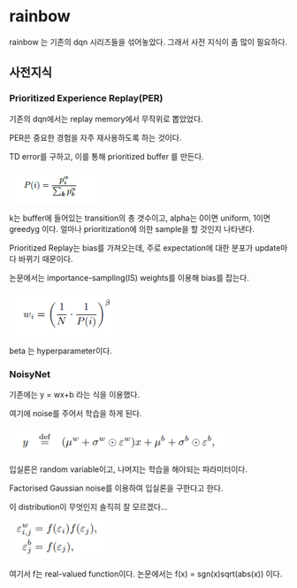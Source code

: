 # rainbow

rainbow 는 기존의 dqn 시리즈들을 섞어놓았다. 그래서 사전 지식이 좀 많이 필요하다. 

## 사전지식

### Prioritized Experience Replay(PER)

기존의 dqn에서는 replay memory에서 무작위로 뽑았었다. 

PER은 중요한 경험을 자주 재사용하도록 하는 것이다.

TD error를 구하고, 이를 통해 prioritized buffer 를 만든다.

![1](./1.PNG)

k는 buffer에 들어있는 transition의 총 갯수이고, alpha는 0이면 uniform, 1이면 greedyg 이다. 얼마나 prioritization에 의한 sample을 할 것인지 나타낸다.



Prioritized Replay는  bias를 가져오는데, 주로 expectation에 대한 분포가 update마다 바뀌기 때문이다.

논문에서는 importance-sampling(IS) weights를 이용해 bias를 잡는다.

![2](./2.PNG)

beta 는 hyperparameter이다.

### NoisyNet

기존에는 y = wx+b 라는 식을 이용했다.

여기에 noise를 주어서 학습을 하게 된다.

![3](./3.PNG)

입실론은 random variable이고, 나머지는 학습을 해야되는 파라미터이다.

Factorised Gaussian noise를 이용하여 입실론을 구한다고 한다. 

이 distribution이 무엇인지 솔직히 잘 모르겠다... 

![4](./4.PNG)

여기서 f는 real-valued function이다. 논문에서는 f(x) = sgn(x)sqrt(abs(x)) 이다.